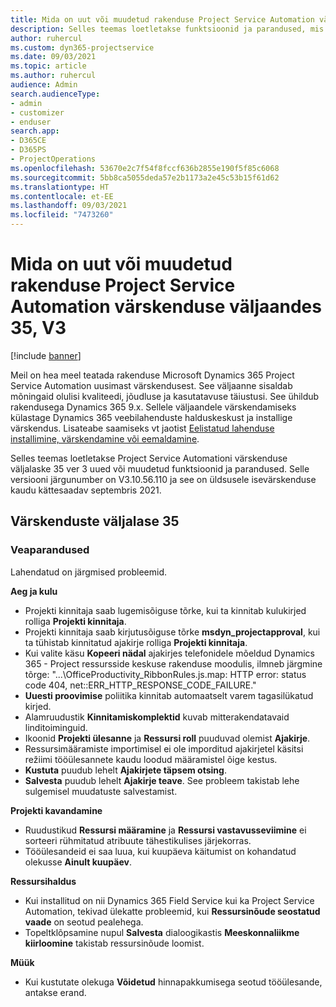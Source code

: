 ```yaml
---
title: Mida on uut või muudetud rakenduse Project Service Automation värskenduse väljaandes 35, V3
description: Selles teemas loetletakse funktsioonid ja parandused, mis on saadaval rakenduse Microsoft Dynamics 365 Project Service Automation värskenduse väljaandes 35, V3.
author: ruhercul
ms.custom: dyn365-projectservice
ms.date: 09/03/2021
ms.topic: article
ms.author: ruhercul
audience: Admin
search.audienceType:
- admin
- customizer
- enduser
search.app:
- D365CE
- D365PS
- ProjectOperations
ms.openlocfilehash: 53670e2c7f54f8fccf636b2855e190f5f85c6068
ms.sourcegitcommit: 5bb8ca5055deda57e2b1173a2e45c53b15f61d62
ms.translationtype: HT
ms.contentlocale: et-EE
ms.lasthandoff: 09/03/2021
ms.locfileid: "7473260"
---
```

# <a name="whats-new-or-changed-in-project-service-automation-update-release-35-v3"></a>Mida on uut või muudetud rakenduse Project Service Automation värskenduse väljaandes 35, V3

[!include [banner](../includes/psa-now-project-operations.md)]

Meil on hea meel teatada rakenduse Microsoft Dynamics 365 Project Service Automation uusimast värskendusest. See väljaanne sisaldab mõningaid olulisi kvaliteedi, jõudluse ja kasutatavuse täiustusi. See ühildub rakendusega Dynamics 365 9.x. Sellele väljaandele värskendamiseks külastage Dynamics 365 veebilahenduste halduskeskust ja installige värskendus. Lisateabe saamiseks vt jaotist [Eelistatud lahenduse installimine, värskendamine või eemaldamine](/power-platform/admin/install-remove-preferred-solution).

Selles teemas loetletakse Project Service Automationi värskenduse väljalaske 35 ver 3 uued või muudetud funktsioonid ja parandused. Selle versiooni järgunumber on V3.10.56.110 ja see on üldsusele isevärskenduse kaudu kättesaadav septembris 2021.

## <a name="update-release-35"></a>Värskenduste väljalase 35

### <a name="bug-fixes"></a>Veaparandused

Lahendatud on järgmised probleemid.

**Aeg ja kulu**

- Projekti kinnitaja saab lugemisõiguse tõrke, kui ta kinnitab kulukirjed rolliga **Projekti kinnitaja**.
- Projekti kinnitaja saab kirjutusõiguse tõrke **msdyn_projectapproval**, kui ta tühistab kinnitatud ajakirje rolliga **Projekti kinnitaja**.
- Kui valite käsu **Kopeeri nädal** ajakirjes telefonidele mõeldud Dynamics 365 - Project ressursside keskuse rakenduse moodulis, ilmneb järgmine tõrge: "...\OfficeProductivity_RibbonRules.js.map: HTTP error: status code 404, net::ERR_HTTP_RESPONSE_CODE_FAILURE."
- **Uuesti proovimise** poliitika kinnitab automaatselt varem tagasilükatud kirjed.
- Alamruudustik **Kinnitamiskomplektid** kuvab mitterakendatavaid linditoiminguid.
- Ikoonid **Projekti ülesanne** ja **Ressursi roll** puuduvad olemist **Ajakirje**.
- Ressursimääramiste importimisel ei ole imporditud ajakirjetel käsitsi režiimi tööülesannete kaudu loodud määramistel õige kestus.
- **Kustuta** puudub lehelt **Ajakirjete täpsem otsing**.
- **Salvesta** puudub lehelt **Ajakirje teave**. See probleem takistab lehe sulgemisel muudatuste salvestamist.

**Projekti kavandamine**

- Ruudustikud **Ressursi määramine** ja **Ressursi vastavusseviimine** ei sorteeri rühmitatud atribuute tähestikulises järjekorras.
- Tööülesandeid ei saa luua, kui kuupäeva käitumist on kohandatud olekusse **Ainult kuupäev**.

**Ressursihaldus**

- Kui installitud on nii Dynamics 365 Field Service kui ka Project Service Automation, tekivad ülekatte probleemid, kui **Ressursinõude seostatud vaade** on seotud pealehega.
- Topeltklõpsamine nupul **Salvesta** dialoogikastis **Meeskonnaliikme kiirloomine** takistab ressursinõude loomist.

**Müük**

- Kui kustutate olekuga **Võidetud** hinnapakkumisega seotud tööülesande, antakse erand.
